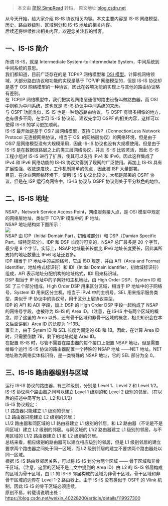 > 本文由 [简悦 SimpRead](http://ksria.com/simpread/) 转码， 原文地址 [blog.csdn.net](https://blog.csdn.net/weixin_40228200/article/details/119927300)

从今天开始，给大家介绍 IS-IS 协议相关内容。本文主要内容是 IS-IS 网络模型、历史、路由器级别、区域划分和 IS-IS 地址的相关内容。  
后续还将继续推出相关内容，欢迎您关注我的博客。

一、IS-IS 简介
----------

所谓 IS-IS，就是 Intermediate System-to-Intermediate System，中间系统到中间系统的意思。  
我们都知道，目前广泛存在的是 TCP/IP 网络模型和 [OSI 模型](https://so.csdn.net/so/search?q=OSI%E6%A8%A1%E5%9E%8B&spm=1001.2101.3001.7020)。计算机网络领域，大部分路由协议和功能的实现是基于 TCP/IP 网络模型的，但是 IS-IS 协议却是基于 OSI 网络模型的一种协议，因此在各项功能的实现上与其他的路由协议略有差别。  
在 TCP/IP 网络模型中，我们把实现网络层通信的路由设备叫做路由器，而 OSI 中则称为中间系统，这也就是 IS-IS 协议中中间系统的来历。  
与 OSPF 功能类似，IS-IS 也是一种动态路由协议，与 OSPF 有很多相像的地方，也有很多不同，在学习 IS-IS 协议前，建议先学习 OSPF 的相关内容，这样可以使得 IS-IS 的学习更加顺利。  
IS-IS 最开始是基于 OSI7 层网络模型，支持 CLNP（ConnectionLess Network Protocol 无连接网络协议，相当于 OSI 的网络层协议）的网络环境，但是由于 OSI7 层网络模型没有大规模采用，因此 IS-IS 协议也没有大规模使用。但是由于 IS-IS 是在数据链路层之上的类三层网络协议，并且 IS-IS 比较灵活，因此 IS-IS 工程小组对 IS-IS 进行了扩展，使其可以支持 IPv4 和 IPv6。因此这样集成了 IPv4 和 IPv6 网络功能的 IS-IS 协议又得到了现网的广泛使用。再加上 IS-IS 具有扩展性强、收敛速度快，工作机制简单的优点，因此被 ISP 大量部署。  
目前，在企业网网络环境下，使用 IS-IS 协议比较少，大都是部署的 OSPF 协议，但是在 ISP 运行商网络中，IS-IS 协议与 OSPF 协议则处于平分秋色的地位。

二、IS-IS 地址
----------

NSAP，Network Service Access Point，网络服务接入点，是 OSI 模型中规定的网络层地址，类似于 TCP/IP 模型中的 IP 地址。  
NSAP 地址结构如下图所示：  
![](https://img-blog.csdnimg.cn/1f96aa4a2cb94620b4587079c218b820.png?x-oss-process=image/watermark,type_ZmFuZ3poZW5naGVpdGk,shadow_10,text_Q1NETiBAd2VpeGluXzQwMjI4MjAw,size_47,color_FFFFFF,t_70,g_se,x_16#pic_center)  
NSAP 由 IDP（Initial Domain Part，初始域部分）和 DSP（Damian Specific Part，域特定部分）。IDP 和 DSP 长度时可变的，NSAP 总厂最多是 20 个字节，最少是 8 个字节。实际上，NSAP 地址最长长度比 IPv6 地址长度要长，因此其所支持的地址数量比 IPv6 地址还要多。  
IDP 相当于 IP 地址中的主网络号，它由 ISO 规定，并由 AFI（Area and Format Identifier，地址格式标识符）和 IDI（Initial Domain Identifier，初始域标识符）组成，AFI 表示地址分配机构的地址格式，IDI 用来标识域。  
DSP 相当于 IP 地址中的子网好和主机地址，由 High Order DSP、System ID 和 SE 了三个部分组成。High Order DSP 用来区分区域，相当于 IP 地址中的子网络号，System ID 用来区分主机，相当于 IPv4 中的主机号，SEL 用来指示服务类型，类似于 IP 协议中的协议号，用于区分上层协议类型。  
IDP 的 AFI 和 ADI 字段，加上 DSP 的 High Order DSP 字段一起构成了 NSAP 的网络号字段，也被称为 IS-IS 的 Area ID。（注意，在 IS-IS 中有两个区域的概念，除了这里的 Area 以外，还有骨干区域和非骨干区域的概念，相关知识会在本文后面讲到）Area ID 的长度为 1-13B。  
事实上，由于 Sytem ID 和 SEL 长度为固定的 6B 和 1B。因此，在计算 Area ID 时，只需要倒数 7B，剩下的地址就是 Area ID。  
在配置 IS-IS 时，尽管不需要在路由器的每个接口上配置 NSAP 地址，但是需要给每个运行 IS-IS 协议的路由器配置一个特殊的 NSAP 地址 ——NET 地址。NET 地址称为网络实体标识符，是一类特殊的 NSAP 地址，它的 SEL 部分为全 0。

三、IS-IS 路由器级别与区域
----------------

运行 IS-IS 协议的路由器，有三种级别，分别是 Level 1、Level 2 和 Level 1/2。IS-IS 协议两个路由器之间可以建立 Level 1 级别的和 Level 2 级别的邻居。（在以后的描述中简写为 L1、L2 和 L1/2）  
IS-IS 协议规定：  
L1 路由器只能建立 L1 级别的邻居；  
L2 路由器只能建立 L2 级别的邻居；  
L1/2 路由器和同区域的 L1 路由器建立 L1 级别的邻居，和 L2 路由器（不论是不是同区域）建立 L2 级别的邻居。与同区域的 L1/2 路由器建立 L1 级别的邻居，与不用区域的 L1/2 路由器建立 L1 和 L2 级别的邻居。  
总结来看，相应级别的路由器可以建立相应级别的邻居，但是 L1 级别邻居的建立要求两个路由器之间处于同一区域，而 L2 级别邻居的建立不要求两个路由器处以同一区域。  
根据 IS-IS 路由器邻居关系，可以将 IS-IS 划分为两个区域 —— 骨干区域和非骨干区域。（注意，这里的区域不是上文中提到的 Area ID）由 L2 的 IS-IS 邻居构成的区域为骨干区域，由 L1 的 IS-IS 邻居构成的区域为非骨干区域。骨干区域和非骨干区域的边界在 Level 1-2 路由器上。由于 IS-IS 没有类似于 OSPF 的 Vlink 机制，因此 IS-IS 的骨干区域必须连续。  
原创不易，转载请说明出处：https://blog.csdn.net/weixin_40228200/article/details/119927300